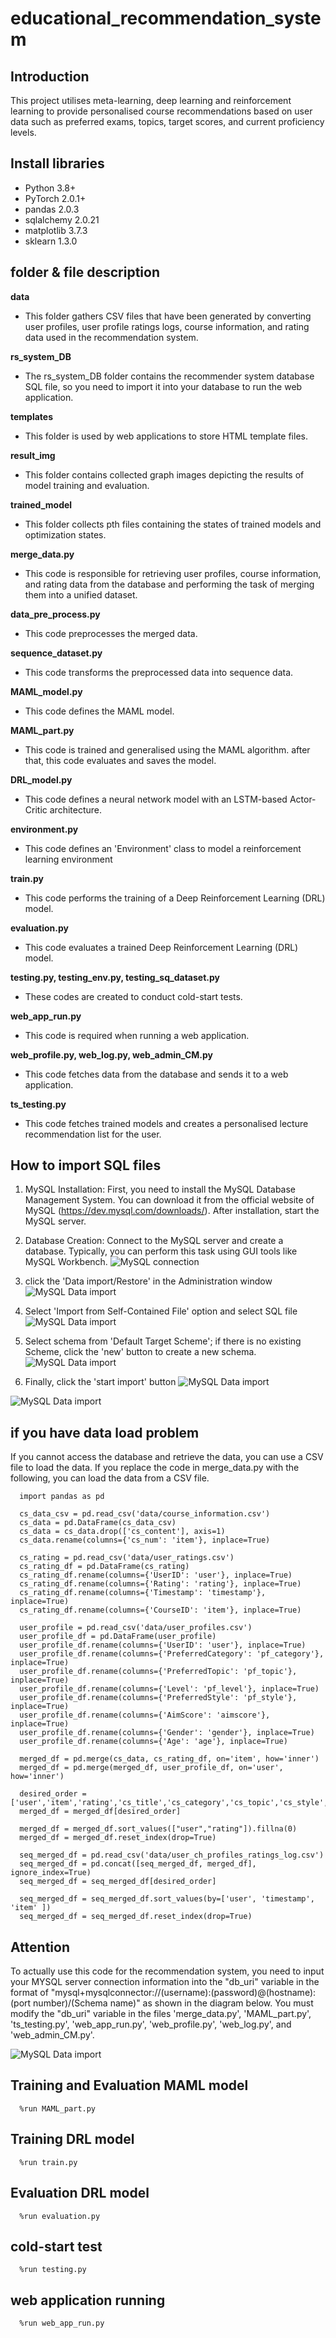 # educational_recommendation_system

## Introduction
This project utilises meta-learning, deep learning and reinforcement learning to provide personalised course recommendations based on user data such as preferred exams, topics, target scores, and current proficiency levels.

## Install libraries
* Python 3.8+
* PyTorch 2.0.1+
* pandas 2.0.3
* sqlalchemy 2.0.21
* matplotlib 3.7.3
* sklearn 1.3.0

## folder & file description
**data**
- This folder gathers CSV files that have been generated by converting user profiles, user profile ratings logs, course information, and rating data used in the recommendation system.

**rs_system_DB**
- The rs_system_DB folder contains the recommender system database SQL file, so you need to import it into your database to run the web application.

**templates**
- This folder is used by web applications to store HTML template files.

**result_img**
- This folder contains collected graph images depicting the results of model training and evaluation.

**trained_model**
- This folder collects pth files containing the states of trained models and optimization states.

**merge_data.py**
- This code is responsible for retrieving user profiles, course information, and rating data from the database and performing the task of merging them into a unified dataset.

**data_pre_process.py**
- This code preprocesses the merged data.

**sequence_dataset.py**
- This code transforms the preprocessed data into sequence data.

**MAML_model.py**
- This code defines the MAML model.

**MAML_part.py**
- This code is trained and generalised using the MAML algorithm. after that, this code evaluates and saves the model.

**DRL_model.py**
- This code defines a neural network model with an LSTM-based Actor-Critic architecture.

**environment.py**
- This code defines an 'Environment' class to model a reinforcement learning environment

**train.py**
- This code performs the training of a Deep Reinforcement Learning (DRL) model.

**evaluation.py**
- This code evaluates a trained Deep Reinforcement Learning (DRL) model.

**testing.py, testing_env.py, testing_sq_dataset.py**
- These codes are created to conduct cold-start tests.

**web_app_run.py**
- This code is required when running a web application.

**web_profile.py, web_log.py, web_admin_CM.py**
- This code fetches data from the database and sends it to a web application.

**ts_testing.py**
- This code fetches trained models and creates a personalised lecture recommendation list for the user.

## How to import SQL files

1. MySQL Installation: First, you need to install the MySQL Database Management System. You can download it from the official website of MySQL (https://dev.mysql.com/downloads/). After installation, start the MySQL server.

2. Database Creation: Connect to the MySQL server and create a database. Typically, you can perform this task using GUI tools like MySQL Workbench.
![MySQL connection](images/setup1.png)

3. click the 'Data import/Restore' in the Administration window
![MySQL Data import](images/setup2.png)

4. Select 'Import from Self-Contained File' option and select SQL file
![MySQL Data import](images/setup3.png)

5. Select schema from 'Default Target Scheme'; if there is no existing Scheme, click the 'new' button to create a new schema.
![MySQL Data import](images/setup4.png)

6. Finally, click the 'start import' button
![MySQL Data import](images/setup5.png)

![MySQL Data import](images/setup6.png)



## if you have data load problem
If you cannot access the database and retrieve the data, you can use a CSV file to load the data.
If you replace the code in merge_data.py with the following, you can load the data from a CSV file.

```
  import pandas as pd
  
  cs_data_csv = pd.read_csv('data/course_information.csv')
  cs_data = pd.DataFrame(cs_data_csv)
  cs_data = cs_data.drop(['cs_content'], axis=1)
  cs_data.rename(columns={'cs_num': 'item'}, inplace=True)
    
  cs_rating = pd.read_csv('data/user_ratings.csv')
  cs_rating_df = pd.DataFrame(cs_rating)
  cs_rating_df.rename(columns={'UserID': 'user'}, inplace=True)
  cs_rating_df.rename(columns={'Rating': 'rating'}, inplace=True)
  cs_rating_df.rename(columns={'Timestamp': 'timestamp'}, inplace=True)
  cs_rating_df.rename(columns={'CourseID': 'item'}, inplace=True)
    
  user_profile = pd.read_csv('data/user_profiles.csv')
  user_profile_df = pd.DataFrame(user_profile)
  user_profile_df.rename(columns={'UserID': 'user'}, inplace=True)
  user_profile_df.rename(columns={'PreferredCategory': 'pf_category'}, inplace=True)
  user_profile_df.rename(columns={'PreferredTopic': 'pf_topic'}, inplace=True)
  user_profile_df.rename(columns={'Level': 'pf_level'}, inplace=True)
  user_profile_df.rename(columns={'PreferredStyle': 'pf_style'}, inplace=True)
  user_profile_df.rename(columns={'AimScore': 'aimscore'}, inplace=True)
  user_profile_df.rename(columns={'Gender': 'gender'}, inplace=True)
  user_profile_df.rename(columns={'Age': 'age'}, inplace=True)
    
  merged_df = pd.merge(cs_data, cs_rating_df, on='item', how='inner')
  merged_df = pd.merge(merged_df, user_profile_df, on='user', how='inner')
    
  desired_order = ['user','item','rating','cs_title','cs_category','cs_topic','cs_style','cs_level','pf_category','pf_topic','pf_style','pf_level','aimscore','timestamp']
  merged_df = merged_df[desired_order]
    
  merged_df = merged_df.sort_values(["user","rating"]).fillna(0)
  merged_df = merged_df.reset_index(drop=True)
  
  seq_merged_df = pd.read_csv('data/user_ch_profiles_ratings_log.csv')
  seq_merged_df = pd.concat([seq_merged_df, merged_df], ignore_index=True)
  seq_merged_df = seq_merged_df[desired_order]
  
  seq_merged_df = seq_merged_df.sort_values(by=['user', 'timestamp', 'item' ])
  seq_merged_df = seq_merged_df.reset_index(drop=True)

```
## Attention
To actually use this code for the recommendation system, you need to input your MYSQL server connection information into the "db_uri" variable in the format of "mysql+mysqlconnector://(username):(password)@(hostname):(port number)/(Schema name)" as shown in the diagram below. You must modify the "db_uri" variable in the files 'merge_data.py', 'MAML_part.py', 'ts_testing.py', 'web_app_run.py', 'web_profile.py', 'web_log.py', and 'web_admin_CM.py'.

![MySQL Data import](images/attention.png)


## Training and Evaluation MAML model
```
  %run MAML_part.py
```

## Training DRL model
```
  %run train.py
```

## Evaluation DRL model
```
  %run evaluation.py
```

## cold-start test
```
  %run testing.py
```

## web application running
```
  %run web_app_run.py
```

